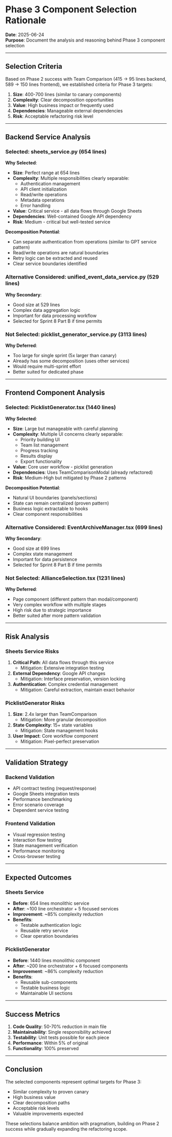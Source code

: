 # Phase 3 Component Selection Rationale

**Date**: 2025-06-24  
**Purpose**: Document the analysis and reasoning behind Phase 3 component selection

---

## Selection Criteria

Based on Phase 2 success with Team Comparison (415 → 95 lines backend, 589 → 150 lines frontend), we established criteria for Phase 3 targets:

1. **Size**: 400-700 lines (similar to canary components)
2. **Complexity**: Clear decomposition opportunities
3. **Value**: High business impact or frequently used
4. **Dependencies**: Manageable external dependencies
5. **Risk**: Acceptable refactoring risk level

---

## Backend Service Analysis

### Selected: sheets_service.py (654 lines)

**Why Selected**:
- **Size**: Perfect range at 654 lines
- **Complexity**: Multiple responsibilities clearly separable:
  - Authentication management
  - API client initialization
  - Read/write operations
  - Metadata operations
  - Error handling
- **Value**: Critical service - all data flows through Google Sheets
- **Dependencies**: Well-contained Google API dependency
- **Risk**: Medium - critical but well-tested service

**Decomposition Potential**:
- Can separate authentication from operations (similar to GPT service pattern)
- Read/write operations are natural boundaries
- Retry logic can be extracted and reused
- Clear service boundaries identified

### Alternative Considered: unified_event_data_service.py (529 lines)

**Why Secondary**:
- Good size at 529 lines
- Complex data aggregation logic
- Important for data processing workflow
- Selected for Sprint 8 Part B if time permits

### Not Selected: picklist_generator_service.py (3113 lines)

**Why Deferred**:
- Too large for single sprint (5x larger than canary)
- Already has some decomposition (uses other services)
- Would require multi-sprint effort
- Better suited for dedicated phase

---

## Frontend Component Analysis

### Selected: PicklistGenerator.tsx (1440 lines)

**Why Selected**:
- **Size**: Large but manageable with careful planning
- **Complexity**: Multiple UI concerns clearly separable:
  - Priority building UI
  - Team list management
  - Progress tracking
  - Results display
  - Export functionality
- **Value**: Core user workflow - picklist generation
- **Dependencies**: Uses TeamComparisonModal (already refactored)
- **Risk**: Medium-High but mitigated by Phase 2 patterns

**Decomposition Potential**:
- Natural UI boundaries (panels/sections)
- State can remain centralized (proven pattern)
- Business logic extractable to hooks
- Clear component responsibilities

### Alternative Considered: EventArchiveManager.tsx (699 lines)

**Why Secondary**:
- Good size at 699 lines
- Complex state management
- Important for data persistence
- Selected for Sprint 8 Part B if time permits

### Not Selected: AllianceSelection.tsx (1231 lines)

**Why Deferred**:
- Page component (different pattern than modal/component)
- Very complex workflow with multiple stages
- High risk due to strategic importance
- Better suited after more pattern validation

---

## Risk Analysis

### Sheets Service Risks
1. **Critical Path**: All data flows through this service
   - Mitigation: Extensive integration testing
2. **External Dependency**: Google API changes
   - Mitigation: Interface preservation, version locking
3. **Authentication**: Complex credential management
   - Mitigation: Careful extraction, maintain exact behavior

### PicklistGenerator Risks
1. **Size**: 2.4x larger than TeamComparison
   - Mitigation: More granular decomposition
2. **State Complexity**: 15+ state variables
   - Mitigation: State management hooks
3. **User Impact**: Core workflow component
   - Mitigation: Pixel-perfect preservation

---

## Validation Strategy

### Backend Validation
- API contract testing (request/response)
- Google Sheets integration tests
- Performance benchmarking
- Error scenario coverage
- Dependent service testing

### Frontend Validation
- Visual regression testing
- Interaction flow testing
- State management verification
- Performance monitoring
- Cross-browser testing

---

## Expected Outcomes

### Sheets Service
- **Before**: 654 lines monolithic service
- **After**: ~100 line orchestrator + 5 focused services
- **Improvement**: ~85% complexity reduction
- **Benefits**: 
  - Testable authentication logic
  - Reusable retry service
  - Clear operation boundaries

### PicklistGenerator
- **Before**: 1440 lines monolithic component
- **After**: ~200 line orchestrator + 6 focused components
- **Improvement**: ~86% complexity reduction
- **Benefits**:
  - Reusable sub-components
  - Testable business logic
  - Maintainable UI sections

---

## Success Metrics

1. **Code Quality**: 50-70% reduction in main file
2. **Maintainability**: Single responsibility achieved
3. **Testability**: Unit tests possible for each piece
4. **Performance**: Within 5% of original
5. **Functionality**: 100% preserved

---

## Conclusion

The selected components represent optimal targets for Phase 3:
- Similar complexity to proven canary
- High business value
- Clear decomposition paths
- Acceptable risk levels
- Valuable improvements expected

These selections balance ambition with pragmatism, building on Phase 2 success while gradually expanding the refactoring scope.
